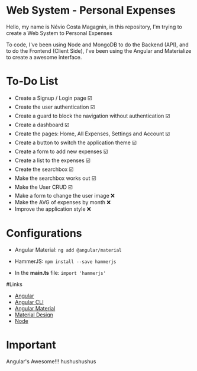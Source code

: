 # Web System - Personal Expenses

Hello, my name is Névio Costa Magagnin, in this repository, I'm trying to create a Web System to Personal Expenses

To code, I've been using Node and MongoDB to do the Backend (API), and to do the Frontend (Client Side), I've been using the Angular and Materialize to create a awesome interface. 

# To-Do List

* Create a Signup / Login page :ballot_box_with_check:
* Create the user authentication :ballot_box_with_check:
* Create a guard to block the navigation without authentication :ballot_box_with_check:
* Create a dashboard :ballot_box_with_check:
* Create the pages: Home, All Expenses, Settings and Account :ballot_box_with_check:
* Create a button to switch the application theme :ballot_box_with_check:
* Create a form to add new expenses :ballot_box_with_check:
* Create a list to the expenses :ballot_box_with_check:
* Create the searchbox :ballot_box_with_check:
* Make the searchbox works out :ballot_box_with_check:
* Make the User CRUD :ballot_box_with_check:
* Make a form to change the user image :x:
* Make the AVG of expenses by month :x:
* Improve the application style :x:

# Configurations

* Angular Material:
	`ng add @angular/material`

* HammerJS:
	`npm install --save hammerjs`

* In the **main.ts** file:
	`import 'hammerjs'`

#Links

* [Angular](https://angular.io/docs "Angular Website")
* [Angular CLI](https://cli.angular.io/ "Angular CLI Website")
* [Angular Material](https://material.angular.io/components/categories "Angular Material Website")
* [Material Design](https://material.io/ "About Material Design")
* [Node](https://nodejs.org/en/ "Mode Website")

# Important

Angular's Awesome!!! hushushushus

